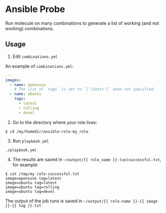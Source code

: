 Ansible Probe
=============

Run molecule on many combinations to generate a list of working (and not working) combinations.

Usage
-----

1. Edit `combinations.yml`

An example of `combinations.yml`:

```yaml
---
images:
  - name: opensuse
    # The list of `tags` is set to `['latest']` when not specified.
  - name: ubuntu
    tags:
      - latest
      - rolling
      - devel
```

2. Go to the directory where your role lives:

```
$ cd /my/homedir/ansible-role-my_role
```

3. Run `playbook.yml`

```
./playbook.yml
```

4. The results are saved in `~/output/{{ role_name }}-(un)successful.txt`, for example:

```
$ cat /tmp/my_role-successful.txt
image=opensuse tag=latest
image=ubuntu tag=latest
image=ubuntu tag=rolling
image=ubuntu tag=devel
```

The output of the job runs is saved in `~/output/{{ role-name }}-{{ image }}-{{ tag }}.txt`
